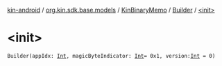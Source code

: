 [kin-android](../../../index.md) / [org.kin.sdk.base.models](../../index.md) / [KinBinaryMemo](../index.md) / [Builder](index.md) / [&lt;init&gt;](./-init-.md)

# &lt;init&gt;

`Builder(appIdx: `[`Int`](https://kotlinlang.org/api/latest/jvm/stdlib/kotlin/-int/index.html)`, magicByteIndicator: `[`Int`](https://kotlinlang.org/api/latest/jvm/stdlib/kotlin/-int/index.html)` = 0x1, version: `[`Int`](https://kotlinlang.org/api/latest/jvm/stdlib/kotlin/-int/index.html)` = 0)`